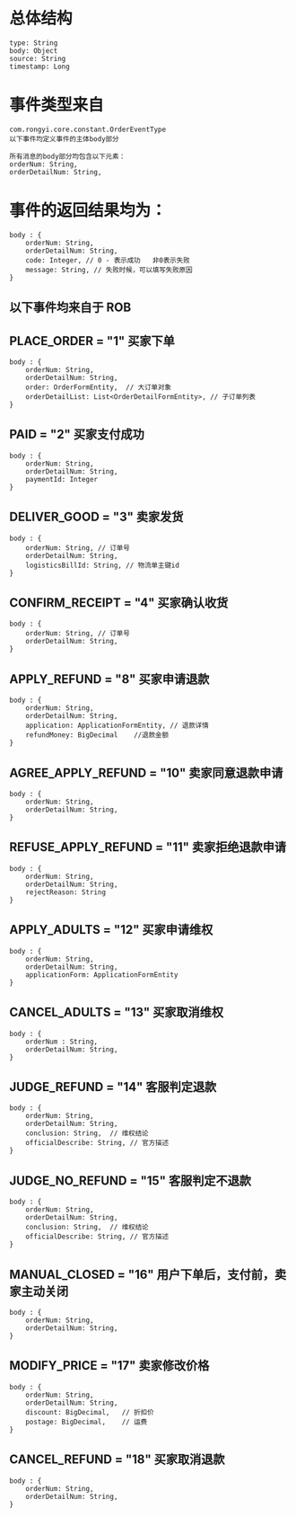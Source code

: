 ﻿# 总体结构

    type: String
    body: Object
    source: String
    timestamp: Long


# 事件类型来自 

    com.rongyi.core.constant.OrderEventType
    以下事件均定义事件的主体body部分

    所有消息的body部分均包含以下元素：
    orderNum: String,
    orderDetailNum: String,

# 事件的返回结果均为：

    body : {
    	orderNum: String,
    	orderDetailNum: String,
    	code: Integer, // 0 - 表示成功   非0表示失败
    	message: String, // 失败时候，可以填写失败原因
    }

## 以下事件均来自于  ROB

## PLACE_ORDER = "1" 买家下单

    body : {
    	orderNum: String,
    	orderDetailNum: String,
        order: OrderFormEntity,  // 大订单对象
        orderDetailList: List<OrderDetailFormEntity>, // 子订单列表
    }
    
## PAID = "2" 买家支付成功

    body : {
    	orderNum: String,
    	orderDetailNum: String,
        paymentId: Integer
    }

## DELIVER_GOOD = "3" 卖家发货

    body : {
    	orderNum: String, // 订单号
    	orderDetailNum: String,
    	logisticsBillId: String, // 物流单主键id
    }

## CONFIRM_RECEIPT = "4" 买家确认收货

    body : {
    	orderNum: String, // 订单号
    	orderDetailNum: String,
    }

## APPLY_REFUND = "8" 买家申请退款

    body : {
    	orderNum: String,
    	orderDetailNum: String,
        application: ApplicationFormEntity, // 退款详情
        refundMoney: BigDecimal    //退款金额
    }

## AGREE_APPLY_REFUND = "10" 卖家同意退款申请

    body : {
    	orderNum: String,
    	orderDetailNum: String,
    }

## REFUSE_APPLY_REFUND = "11" 卖家拒绝退款申请

    body : {
    	orderNum: String,
    	orderDetailNum: String,
    	rejectReason: String
    }

## APPLY_ADULTS = "12" 买家申请维权

    body : {
    	orderNum: String,
    	orderDetailNum: String,
    	applicationForm: ApplicationFormEntity
    }

## CANCEL_ADULTS = "13" 买家取消维权

    body : {
    	orderNum : String,
    	orderDetailNum: String,
    }

## JUDGE_REFUND = "14" 客服判定退款

    body : {
        orderNum: String,
        orderDetailNum: String,
        conclusion: String,  // 维权结论
        officialDescribe: String, // 官方描述
    }

## JUDGE_NO_REFUND = "15" 客服判定不退款

    body : {
        orderNum: String,
        orderDetailNum: String,
        conclusion: String,  // 维权结论
        officialDescribe: String, // 官方描述
    }

## MANUAL_CLOSED = "16" 用户下单后，支付前，卖家主动关闭

    body : {
    	orderNum: String,
    	orderDetailNum: String,
    }

## MODIFY_PRICE = "17" 卖家修改价格

    body : {
    	orderNum: String,
    	orderDetailNum: String,
    	discount: BigDecimal,	// 折扣价
    	postage: BigDecimal,	// 运费
    }

## CANCEL_REFUND = "18" 买家取消退款

    body : {
    	orderNum: String,
    	orderDetailNum: String,
    }